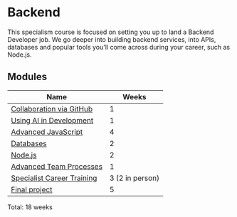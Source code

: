 # Backend

This specialism course is focused on setting you up to land a Backend Developer job. We go deeper into building backend services, into APIs, databases and popular tools you'll come across during your career, such as Node.js.

## Modules

| Name                                                                               | Weeks           |
| ---------------------------------------------------------------------------------- | --------------- |
| [Collaboration via GitHub](/shared-modules/collaboration-via-github/README.md)     | 1               |
| [Using AI in Development](/shared-modules/using-ai-in-development/README.md)       | 1               |
| [Advanced JavaScript](./advanced-javascript/README.md)                             | 4               |
| [Databases](./databases/README.md)                                                 | 2               |
| [Node.js](./node/README.md)                                                        | 2               |
| [Advanced Team Processes](/shared-modules/advanced-team-processes/README.md)       | 1               |
| [Specialist Career Training](/shared-modules/specialist-career-training/README.md) | 3 (2 in person) |
| [Final project](./final-project/README.md)                                         | 5               |

Total: 18 weeks

